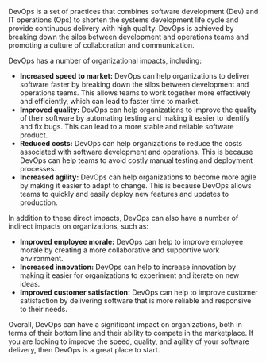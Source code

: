 DevOps is a set of practices that combines software development (Dev) and IT operations (Ops) to shorten the systems development life cycle and provide continuous delivery with high quality. DevOps is achieved by breaking down the silos between development and operations teams and promoting a culture of collaboration and communication.

DevOps has a number of organizational impacts, including:

- **Increased speed to market:** DevOps can help organizations to deliver software faster by breaking down the silos between development and operations teams. This allows teams to work together more effectively and efficiently, which can lead to faster time to market.
- **Improved quality:** DevOps can help organizations to improve the quality of their software by automating testing and making it easier to identify and fix bugs. This can lead to a more stable and reliable software product.
- **Reduced costs:** DevOps can help organizations to reduce the costs associated with software development and operations. This is because DevOps can help teams to avoid costly manual testing and deployment processes.
- **Increased agility:** DevOps can help organizations to become more agile by making it easier to adapt to change. This is because DevOps allows teams to quickly and easily deploy new features and updates to production.

In addition to these direct impacts, DevOps can also have a number of indirect impacts on organizations, such as:

- **Improved employee morale:** DevOps can help to improve employee morale by creating a more collaborative and supportive work environment.
- **Increased innovation:** DevOps can help to increase innovation by making it easier for organizations to experiment and iterate on new ideas.
- **Improved customer satisfaction:** DevOps can help to improve customer satisfaction by delivering software that is more reliable and responsive to their needs.

Overall, DevOps can have a significant impact on organizations, both in terms of their bottom line and their ability to compete in the marketplace. If you are looking to improve the speed, quality, and agility of your software delivery, then DevOps is a great place to start.